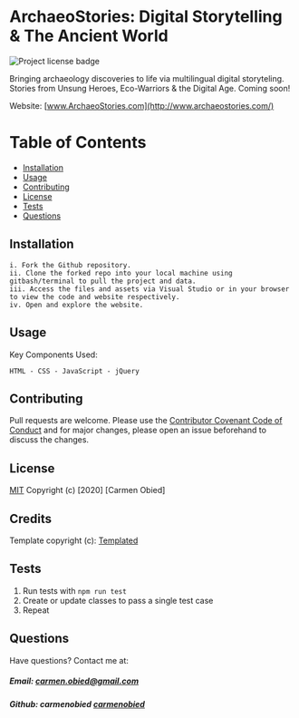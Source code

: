 # ArchaeoStories: Digital Storytelling & The Ancient World
![Project license badge](https://img.shields.io/badge/license-MIT-brightgreen)

Bringing archaeology discoveries to life via multilingual digital storyteling. Stories from Unsung Heroes, Eco-Warriors & the Digital Age. Coming soon!

Website: [www.ArchaeoStories.com](http://www.archaeostories.com/)

# Table of Contents

  * [Installation](#Installation)
  * [Usage](#Usage)
  * [Contributing](#Contributing)
  * [License](#License)
  * [Tests](#Tests)
  * [Questions](#Questions)

## Installation
```
i. Fork the Github repository.
ii. Clone the forked repo into your local machine using gitbash/terminal to pull the project and data.
iii. Access the files and assets via Visual Studio or in your browser to view the code and website respectively.  
iv. Open and explore the website.
```

## Usage
Key Components Used:
````
HTML - CSS - JavaScript - jQuery
````

## Contributing
Pull requests are welcome. Please use the [Contributor Covenant Code of Conduct](https://www.contributor-covenant.org/version/2/0/code_of_conduct/code_of_conduct.md) and for major changes, please open an issue beforehand to discuss the changes.

## License 
[MIT](https://choosealicense.com/licenses/mit/)
Copyright (c) [2020] [Carmen Obied]

## Credits
Template copyright (c): [Templated](https://templated.co/hielo)

## Tests
1. Run tests with `npm run test`
2. Create or update classes to pass a single test case
3. Repeat

## Questions  
Have questions? Contact me at:
##### Email: carmen.obied@gmail.com
##### Github:  **carmenobied** [carmenobied](https://github.com/carmenobied)